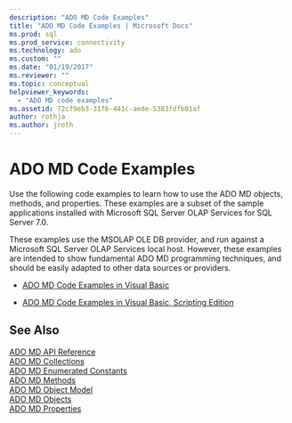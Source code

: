 ```yaml
---
description: "ADO MD Code Examples"
title: "ADO MD Code Examples | Microsoft Docs"
ms.prod: sql
ms.prod_service: connectivity
ms.technology: ado
ms.custom: ""
ms.date: "01/19/2017"
ms.reviewer: ""
ms.topic: conceptual
helpviewer_keywords: 
  - "ADO MD code examples"
ms.assetid: 72cf9eb3-31f6-441c-aede-5383fdfb81af
author: rothja
ms.author: jroth
---
```

# ADO MD Code Examples
Use the following code examples to learn how to use the ADO MD objects, methods, and properties. These examples are a subset of the sample applications installed with Microsoft SQL Server OLAP Services for SQL Server 7.0.  
  
 These examples use the MSOLAP OLE DB provider, and run against a Microsoft SQL Server OLAP Services local host. However, these examples are intended to show fundamental ADO MD programming techniques, and should be easily adapted to other data sources or providers.  
  
-   [ADO MD Code Examples in Visual Basic](./ado-md-code-examples-in-visual-basic.md)  
  
-   [ADO MD Code Examples in Visual Basic, Scripting Edition](./ado-md-code-examples-in-visual-basic-scripting-edition.md)  
  
## See Also  
 [ADO MD API Reference](./ado-md-object-model.md?view=sql-server-ver15)   
 [ADO MD Collections](./ado-md-collections.md)   
 [ADO MD Enumerated Constants](./ado-md-enumerated-constants.md)   
 [ADO MD Methods](./ado-md-methods.md)   
 [ADO MD Object Model](./ado-md-object-model.md)   
 [ADO MD Objects](./ado-md-objects.md)   
 [ADO MD Properties](./ado-md-properties.md)